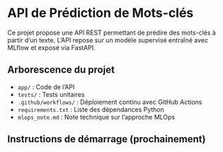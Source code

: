 # API de Prédiction de Mots-clés

Ce projet propose une API REST permettant de prédire des mots-clés à partir d’un texte. L’API repose sur un modèle supervisé entraîné avec MLflow et exposé via FastAPI.

## Arborescence du projet

- `app/` : Code de l’API
- `tests/` : Tests unitaires
- `.github/workflows/` : Déploiement continu avec GitHub Actions
- `requirements.txt` : Liste des dépendances Python
- `mlops_note.md` : Note technique sur l’approche MLOps

## Instructions de démarrage (prochainement)
